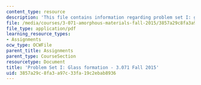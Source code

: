 ```yaml
---
content_type: resource
description: 'This file contains information regarding problem set I: glass formation.'
file: /media/courses/3-071-amorphous-materials-fall-2015/3857a29c8fa3a97c33fa19c2ebab8936_MIT3_071F14_Problem_Set_I.pdf
file_type: application/pdf
learning_resource_types:
- Assignments
ocw_type: OCWFile
parent_title: Assignments
parent_type: CourseSection
resourcetype: Document
title: 'Problem Set I: Glass formation - 3.071 Fall 2015'
uid: 3857a29c-8fa3-a97c-33fa-19c2ebab8936
---
```


